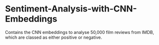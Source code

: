 # Sentiment-Analysis-with-CNN-Embeddings
Contains the CNN embeddings to analyse 50,000 film reviews from IMDB, which are classed as either positive or negative. 
